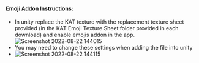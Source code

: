 #### Emoji Addon Instructions:
-  In unity replace the KAT texture with the replacement texture sheet provided (in the KAT Emoji Texture Sheet folder provided in each download) and enable emojis addon in the app.
![Screenshot 2022-08-22 144015](https://user-images.githubusercontent.com/101527472/186026468-382de774-5de2-4a6c-b50d-2d41bfed0b7c.png)
-  You may need to change these settings when adding the file into unity
-  ![Screenshot 2022-08-22 144115](https://user-images.githubusercontent.com/101527472/186026513-4c2dc3ca-13b6-4723-996f-d5c68ba61f89.png)
